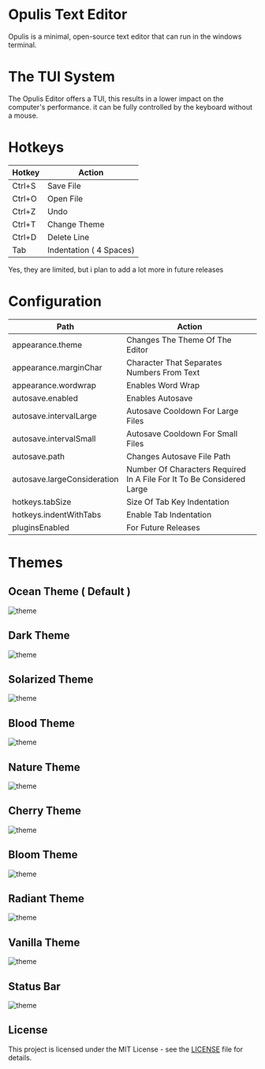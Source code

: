 # Opulis Text Editor
Opulis is a minimal, open-source text editor that can run in the windows terminal.

#
# The TUI System

The Opulis Editor offers a TUI, this results in a lower impact on the computer's performance. it can be fully controlled by the keyboard without a mouse.

#
# Hotkeys

| Hotkey  | Action |
| ------------- | ------------- |
| Ctrl+S  | Save File  |
| Ctrl+O  | Open File  |
| Ctrl+Z  | Undo |
| Ctrl+T  | Change Theme |
| Ctrl+D | Delete Line |
| Tab | Indentation ( 4 Spaces) |

Yes, they are limited, but i plan to add a lot more in future releases

#
# Configuration
| Path  | Action |
| ------------- | ------------- |
| appearance.theme  | Changes The Theme Of The Editor |
| appearance.marginChar  | Character That Separates Numbers From Text |
| appearance.wordwrap  | Enables Word Wrap |
| autosave.enabled  | Enables Autosave |
| autosave.intervalLarge  | Autosave Cooldown For Large Files |
| autosave.intervalSmall  | Autosave Cooldown For Small Files |
| autosave.path  | Changes Autosave File Path  |
| autosave.largeConsideration  | Number Of Characters Required In A File For It To Be Considered Large |
| hotkeys.tabSize  | Size Of Tab Key Indentation |
| hotkeys.indentWithTabs  | Enable Tab Indentation |
| pluginsEnabled  | For Future Releases |

#
#
#
# Themes


## Ocean Theme ( Default )
![theme](/examples/ocean.png "THEMES")


## Dark Theme
![theme](/examples/dark.png "THEMES")


## Solarized Theme
![theme](/examples/solarized.png "THEMES")


## Blood Theme
![theme](/examples/blood.png "THEMES")


## Nature Theme
![theme](/examples/nature.png "THEMES")


## Cherry Theme
![theme](/examples/cherry.png "THEMES")


## Bloom Theme
![theme](/examples/bloom.png "THEMES")


## Radiant Theme
![theme](/examples/radiant.png "THEMES")


## Vanilla Theme
![theme](/examples/vanilla.png "THEMES")


## Status Bar
![theme](/examples/statusbar.png "STATUSBAR")

## License
This project is licensed under the MIT License - see the [LICENSE](LICENSE) file for details.



